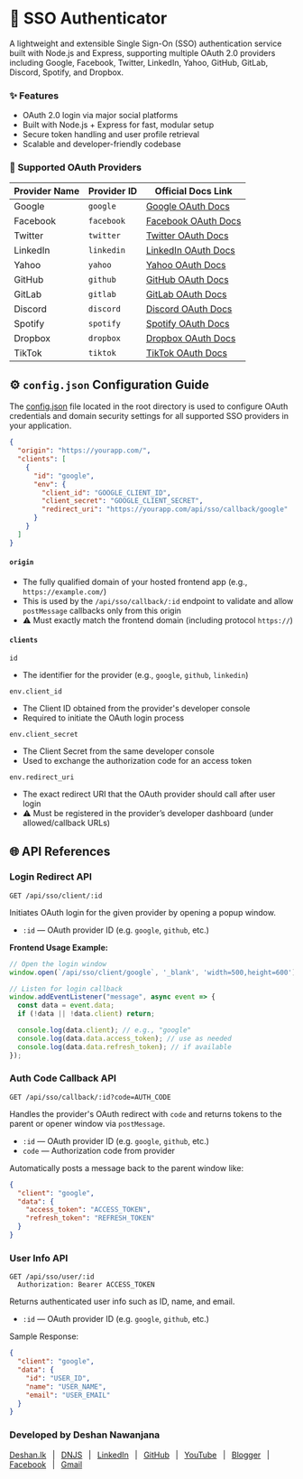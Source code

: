 # 🔐 SSO Authenticator

A lightweight and extensible Single Sign-On (SSO) authentication service built with Node.js and Express, supporting multiple OAuth 2.0 providers including Google, Facebook, Twitter, LinkedIn, Yahoo, GitHub, GitLab, Discord, Spotify, and Dropbox.

### ✨ Features

- OAuth 2.0 login via major social platforms
- Built with Node.js + Express for fast, modular setup
- Secure token handling and user profile retrieval
- Scalable and developer-friendly codebase

### 🔗 Supported OAuth Providers

| Provider Name | Provider ID | Official Docs Link                                                                                              |
|---------------|-------------|-----------------------------------------------------------------------------------------------------------------|
| Google        | `google`    | [Google OAuth Docs](https://developers.google.com/identity/protocols/oauth2/javascript-implicit-flow)           |
| Facebook      | `facebook`  | [Facebook OAuth Docs](https://developers.facebook.com/docs/facebook-login/guides/advanced/manual-flow/)         |
| Twitter       | `twitter`   | [Twitter OAuth Docs](https://docs.x.com/resources/fundamentals/authentication/oauth-2-0/user-access-token)      |
| LinkedIn      | `linkedin`  | [LinkedIn OAuth Docs](https://learn.microsoft.com/en-us/linkedin/shared/authentication/authorization-code-flow) |
| Yahoo         | `yahoo`     | [Yahoo OAuth Docs](https://developer.yahoo.com/sign-in-with-yahoo/)                                             |
| GitHub        | `github`    | [GitHub OAuth Docs](https://docs.github.com/en/apps/oauth-apps/building-oauth-apps/creating-an-oauth-app)       |
| GitLab        | `gitlab`    | [GitLab OAuth Docs](https://docs.gitlab.com/api/oauth2/)                                                        |
| Discord       | `discord`   | [Discord OAuth Docs](https://discord.com/developers/docs/topics/oauth2)                                         |
| Spotify       | `spotify`   | [Spotify OAuth Docs](https://developer.spotify.com/documentation/web-api/tutorials/code-flow)                   |
| Dropbox       | `dropbox`   | [Dropbox OAuth Docs](https://developers.dropbox.com/oauth-guide)                                                |
| TikTok        | `tiktok`    | [TikTok OAuth Docs](https://developers.tiktok.com/doc/login-kit-web/)                                           |

## ⚙️ `config.json` Configuration Guide

The [config.json](./config.json) file located in the root directory is used to configure OAuth credentials and domain security settings for all supported SSO providers in your application.

```json
{
  "origin": "https://yourapp.com/",
  "clients": [
    {
      "id": "google",
      "env": {
        "client_id": "GOOGLE_CLIENT_ID",
        "client_secret": "GOOGLE_CLIENT_SECRET",
        "redirect_uri": "https://yourapp.com/api/sso/callback/google"
      }
    }
  ]
}
```

#### `origin`

- The fully qualified domain of your hosted frontend app (e.g., `https://example.com/`)
- This is used by the `/api/sso/callback/:id` endpoint to validate and allow `postMessage` callbacks only from this origin
- ⚠️ Must exactly match the frontend domain (including protocol `https://`)

#### `clients`

`id`
- The identifier for the provider (e.g., `google`, `github`, `linkedin`)

`env.client_id`
- The Client ID obtained from the provider's developer console
- Required to initiate the OAuth login process

`env.client_secret`
- The Client Secret from the same developer console
- Used to exchange the authorization code for an access token

`env.redirect_uri`
- The exact redirect URI that the OAuth provider should call after user login
- ⚠️ Must be registered in the provider’s developer dashboard (under allowed/callback URLs)

## 🌐 API References

### Login Redirect API

```
GET /api/sso/client/:id
```

Initiates OAuth login for the given provider by opening a popup window.

- `:id` — OAuth provider ID (e.g. `google`, `github`, etc.)

**Frontend Usage Example:**

```js
// Open the login window
window.open(`/api/sso/client/google`, '_blank', 'width=500,height=600');

// Listen for login callback
window.addEventListener("message", async event => {
  const data = event.data;
  if (!data || !data.client) return;

  console.log(data.client); // e.g., "google"
  console.log(data.data.access_token); // use as needed
  console.log(data.data.refresh_token); // if available
});
```

### Auth Code Callback API

```
GET /api/sso/callback/:id?code=AUTH_CODE
```

Handles the provider's OAuth redirect with `code` and returns tokens to the parent or opener window via `postMessage`.

- `:id` — OAuth provider ID (e.g. `google`, `github`, etc.)
- `code` — Authorization code from provider

Automatically posts a message back to the parent window like:

```json
{
  "client": "google",
  "data": {
    "access_token": "ACCESS_TOKEN",
    "refresh_token": "REFRESH_TOKEN"
  }
}
```

### User Info API

```
GET /api/sso/user/:id
  Authorization: Bearer ACCESS_TOKEN
```

Returns authenticated user info such as ID, name, and email.

- `:id` — OAuth provider ID (e.g. `google`, `github`, etc.)

Sample Response:

```json
{
  "client": "google",
  "data": {
    "id": "USER_ID",
    "name": "USER_NAME",
    "email": "USER_EMAIL"
  }
}
```

### Developed by Deshan Nawanjana

[Deshan.lk](https://deshan.lk/)
&ensp;|&ensp;
[DNJS](https://dnjs.lk/)
&ensp;|&ensp;
[LinkedIn](https://www.linkedin.com/in/deshan-nawanjana/)
&ensp;|&ensp;
[GitHub](https://github.com/deshan-nawanjana)
&ensp;|&ensp;
[YouTube](https://www.youtube.com/@deshan-nawanjana)
&ensp;|&ensp;
[Blogger](https://dn-w.blogspot.com/)
&ensp;|&ensp;
[Facebook](https://www.fb.com/mr.dnjs)
&ensp;|&ensp;
[Gmail](mailto:deshan.uok@gmail.com)
